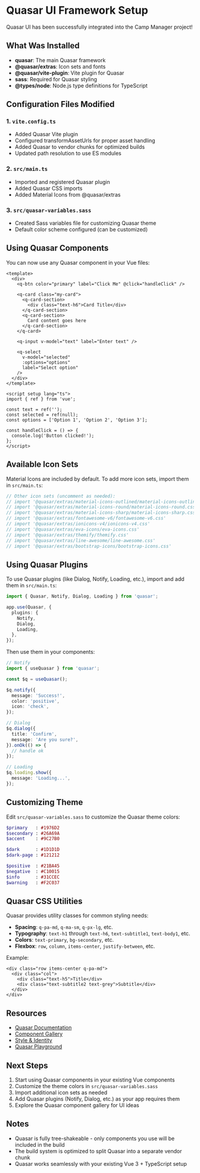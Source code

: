 # Quasar UI Framework Setup

Quasar UI has been successfully integrated into the Camp Manager project!

## What Was Installed

- **quasar**: The main Quasar framework
- **@quasar/extras**: Icon sets and fonts
- **@quasar/vite-plugin**: Vite plugin for Quasar
- **sass**: Required for Quasar styling
- **@types/node**: Node.js type definitions for TypeScript

## Configuration Files Modified

### 1. `vite.config.ts`
- Added Quasar Vite plugin
- Configured transformAssetUrls for proper asset handling
- Added Quasar to vendor chunks for optimized builds
- Updated path resolution to use ES modules

### 2. `src/main.ts`
- Imported and registered Quasar plugin
- Added Quasar CSS imports
- Added Material Icons from @quasar/extras

### 3. `src/quasar-variables.sass`
- Created Sass variables file for customizing Quasar theme
- Default color scheme configured (can be customized)

## Using Quasar Components

You can now use any Quasar component in your Vue files:

```vue
<template>
  <div>
    <q-btn color="primary" label="Click Me" @click="handleClick" />
    
    <q-card class="my-card">
      <q-card-section>
        <div class="text-h6">Card Title</div>
      </q-card-section>
      <q-card-section>
        Card content goes here
      </q-card-section>
    </q-card>
    
    <q-input v-model="text" label="Enter text" />
    
    <q-select
      v-model="selected"
      :options="options"
      label="Select option"
    />
  </div>
</template>

<script setup lang="ts">
import { ref } from 'vue';

const text = ref('');
const selected = ref(null);
const options = ['Option 1', 'Option 2', 'Option 3'];

const handleClick = () => {
  console.log('Button clicked!');
};
</script>
```

## Available Icon Sets

Material Icons are included by default. To add more icon sets, import them in `src/main.ts`:

```typescript
// Other icon sets (uncomment as needed):
// import '@quasar/extras/material-icons-outlined/material-icons-outlined.css'
// import '@quasar/extras/material-icons-round/material-icons-round.css'
// import '@quasar/extras/material-icons-sharp/material-icons-sharp.css'
// import '@quasar/extras/fontawesome-v6/fontawesome-v6.css'
// import '@quasar/extras/ionicons-v4/ionicons-v4.css'
// import '@quasar/extras/eva-icons/eva-icons.css'
// import '@quasar/extras/themify/themify.css'
// import '@quasar/extras/line-awesome/line-awesome.css'
// import '@quasar/extras/bootstrap-icons/bootstrap-icons.css'
```

## Using Quasar Plugins

To use Quasar plugins (like Dialog, Notify, Loading, etc.), import and add them in `src/main.ts`:

```typescript
import { Quasar, Notify, Dialog, Loading } from 'quasar';

app.use(Quasar, {
  plugins: {
    Notify,
    Dialog,
    Loading,
  },
});
```

Then use them in your components:

```typescript
// Notify
import { useQuasar } from 'quasar';

const $q = useQuasar();

$q.notify({
  message: 'Success!',
  color: 'positive',
  icon: 'check',
});

// Dialog
$q.dialog({
  title: 'Confirm',
  message: 'Are you sure?',
}).onOk(() => {
  // handle ok
});

// Loading
$q.loading.show({
  message: 'Loading...',
});
```

## Customizing Theme

Edit `src/quasar-variables.sass` to customize the Quasar theme colors:

```sass
$primary   : #1976D2
$secondary : #26A69A
$accent    : #9C27B0

$dark      : #1D1D1D
$dark-page : #121212

$positive  : #21BA45
$negative  : #C10015
$info      : #31CCEC
$warning   : #F2C037
```

## Quasar CSS Utilities

Quasar provides utility classes for common styling needs:

- **Spacing**: `q-pa-md`, `q-ma-sm`, `q-px-lg`, etc.
- **Typography**: `text-h1` through `text-h6`, `text-subtitle1`, `text-body1`, etc.
- **Colors**: `text-primary`, `bg-secondary`, etc.
- **Flexbox**: `row`, `column`, `items-center`, `justify-between`, etc.

Example:
```vue
<div class="row items-center q-pa-md">
  <div class="col">
    <div class="text-h5">Title</div>
    <div class="text-subtitle2 text-grey">Subtitle</div>
  </div>
</div>
```

## Resources

- [Quasar Documentation](https://quasar.dev/docs)
- [Component Gallery](https://quasar.dev/components)
- [Style & Identity](https://quasar.dev/style)
- [Quasar Playground](https://quasar.dev/playground)

## Next Steps

1. Start using Quasar components in your existing Vue components
2. Customize the theme colors in `src/quasar-variables.sass`
3. Import additional icon sets as needed
4. Add Quasar plugins (Notify, Dialog, etc.) as your app requires them
5. Explore the Quasar component gallery for UI ideas

## Notes

- Quasar is fully tree-shakeable - only components you use will be included in the build
- The build system is optimized to split Quasar into a separate vendor chunk
- Quasar works seamlessly with your existing Vue 3 + TypeScript setup

